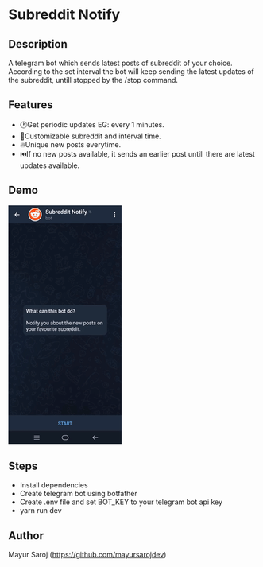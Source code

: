 # Subreddit Notify

## Description

A telegram bot which sends latest posts of subreddit of your choice. According to the set interval the bot will keep sending the latest updates of the subreddit, untill stopped by the /stop command.

## Features

- 🕐Get periodic updates EG: every 1 minutes.
- 💁Customizable subreddit and interval time.
- 🔥Unique new posts everytime.
- ⏮️If no new posts available, it sends an earlier post untill there are latest updates available.

## Demo

![Bot demo](static/demo.gif)

## Steps

- Install dependencies
- Create telegram bot using botfather
- Create .env file and set BOT_KEY to your telegram bot api key
- yarn run dev

## Author

Mayur Saroj (https://github.com/mayursarojdev)
